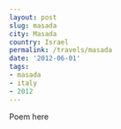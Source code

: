 ```yaml
---
layout: post
slug: masada
city: Masada
country: Israel
permalink: /travels/masada
date: '2012-06-01'
tags:
- masada
- italy
- 2012
---
```

Poem here